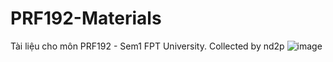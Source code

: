# PRF192-Materials

Tài liệu cho môn PRF192 - Sem1 FPT University. 
Collected by nd2p
![image](https://github.com/nd2p/PRF192-Materials/assets/135597281/4d5f3ad8-1b78-4347-8932-430f674f30bc)

